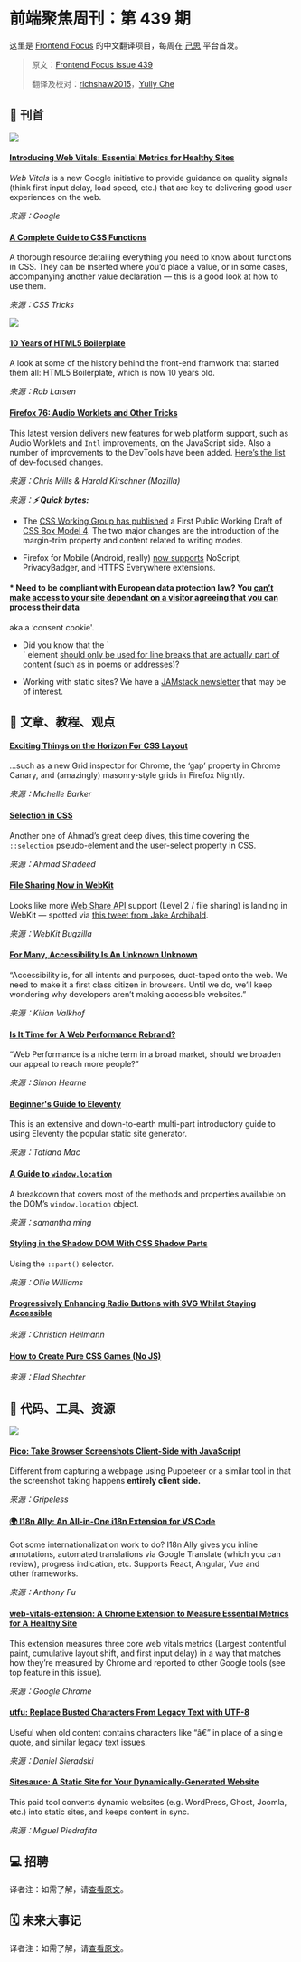 # 前端聚焦周刊：第 439 期

这里是 [Frontend Focus](https://frontendfoc.us/latest) 的中文翻译项目，每周在 [己思](https://ohmyrss.com/?fef) 平台首发。

> 原文：[Frontend Focus issue 439](https://frontendfoc.us/issues/439)
> 
> 翻译及校对：[richshaw2015](https://github.com/richshaw2015)，[Yully Che](https://github.com/chechebecomestrong)

## 🚀 刊首

[![](https://res.cloudinary.com/cpress/image/upload/w_1280,e_sharpen:60/v1588772378/h09v0f5eyw4ltiutbn3u.png)](https://frontendfoc.us/link/87898/rss)

#### [Introducing Web Vitals: Essential Metrics for Healthy Sites](https://frontendfoc.us/link/87898/rss "blog.chromium.org")

_Web Vitals_ is a new Google initiative to provide guidance on quality signals (think first input delay, load speed, etc.) that are key to delivering good user experiences on the web.

*来源：Google*

#### [A Complete Guide to CSS Functions](https://frontendfoc.us/link/87765/rss "css-tricks.com")

A thorough resource detailing everything you need to know about functions in CSS. They can be inserted where you’d place a value, or in some cases, accompanying another value declaration — this is a good look at how to use them.

*来源：CSS Tricks*

[![](https://copm.s3.amazonaws.com/74f087cc.png)](https://frontendfoc.us/link/87768/rss)

#### [10 Years of HTML5 Boilerplate](https://frontendfoc.us/link/87769/rss "htmlcssjavascript.com")

A look at some of the history behind the front-end framwork that started them all: HTML5 Boilerplate, which is now 10 years old.

*来源：Rob Larsen*

#### [Firefox 76: Audio Worklets and Other Tricks](https://frontendfoc.us/link/87766/rss "hacks.mozilla.org")

This latest version delivers new features for web platform support, such as Audio Worklets and `Intl` improvements, on the JavaScript side. Also a number of improvements to the DevTools have been added. [Here’s the list of dev-focused changes](https://frontendfoc.us/link/87767/rss).

*来源：Chris Mills & Harald Kirschner (Mozilla)*

*来源：**⚡️ Quick bytes:***

*   The [CSS Working Group has published](https://frontendfoc.us/link/87770/rss) a First Public Working Draft of [CSS Box Model 4](https://frontendfoc.us/link/87771/rss). The two major changes are the introduction of the margin-trim property and content related to writing modes.

*   Firefox for Mobile (Android, really) [now supports](https://frontendfoc.us/link/87899/rss) NoScript, PrivacyBadger, and HTTPS Everywhere extensions.

#### *   Need to be compliant with European data protection law? You [can’t make access to your site dependant on a visitor agreeing that you can process their data](https://frontendfoc.us/link/87900/rss)

aka a ‘consent cookie'.

*   Did you know that the \`<br>\` element [should only be used for line breaks that are actually part of content](https://frontendfoc.us/link/87772/rss) (such as in poems or addresses)?

*   Working with static sites? We have a [JAMstack newsletter](https://frontendfoc.us/link/87773/rss) that may be of interest.

## 📙 文章、教程、观点

#### [Exciting Things on the Horizon For CSS Layout](https://frontendfoc.us/link/87777/rss "css-irl.info")

…such as a new Grid inspector for Chrome, the ‘gap’ property in Chrome Canary, and (amazingly) masonry-style grids in Firefox Nightly.

*来源：Michelle Barker*

#### [Selection in CSS](https://frontendfoc.us/link/87778/rss "ishadeed.com")

Another one of Ahmad’s great deep dives, this time covering the `::selection` pseudo-element and the user-select property in CSS.

*来源：Ahmad Shadeed*

#### [File Sharing Now in WebKit](https://frontendfoc.us/link/87779/rss "bugs.webkit.org")

Looks like more [Web Share API](https://frontendfoc.us/link/87780/rss) support (Level 2 / file sharing) is landing in WebKit — spotted via [this tweet from Jake Archibald](https://frontendfoc.us/link/87781/rss).

*来源：WebKit Bugzilla*

#### [For Many, Accessibility Is An Unknown Unknown](https://frontendfoc.us/link/87782/rss "kilianvalkhof.com")

“Accessibility is, for all intents and purposes, duct-taped onto the web. We need to make it a first class citizen in browsers. Until we do, we’ll keep wondering why developers aren’t making accessible websites.”

*来源：Kilian Valkhof*

#### [Is It Time for A Web Performance Rebrand?](https://frontendfoc.us/link/87783/rss "simonhearne.com")

“Web Performance is a niche term in a broad market, should we broaden our appeal to reach more people?”

*来源：Simon Hearne*

#### [Beginner's Guide to Eleventy](https://frontendfoc.us/link/87785/rss "tatianamac.com")

This is an extensive and down-to-earth multi-part introductory guide to using Eleventy the popular static site generator.

*来源：Tatiana Mac*

#### [A Guide to `window.location`](https://frontendfoc.us/link/87786/rss "dev.to")

A breakdown that covers most of the methods and properties available on the DOM’s `window.location` object.

*来源：samantha ming*

#### [Styling in the Shadow DOM With CSS Shadow Parts](https://frontendfoc.us/link/87787/rss "css-tricks.com")

Using the `::part()` selector.

*来源：Ollie Williams*

#### [Progressively Enhancing Radio Buttons with SVG Whilst Staying Accessible](https://frontendfoc.us/link/87788/rss "christianheilmann.com")

*来源：Christian Heilmann*

#### [How to Create Pure CSS Games (No JS)](https://frontendfoc.us/link/87789/rss "medium.com")

*来源：Elad Shechter*

## 🔧 代码、工具、资源

[![](https://res.cloudinary.com/cpress/image/upload/w_1280,e_sharpen:60/v1588776204/zfuer0rkff1pkeek2txg.png)](https://frontendfoc.us/link/87901/rss)

#### [Pico: Take Browser Screenshots Client-Side with JavaScript](https://frontendfoc.us/link/87901/rss "github.com")

Different from capturing a webpage using Puppeteer or a similar tool in that the screenshot taking happens **entirely client side.**

*来源：Gripeless*

#### [🌍 I18n Ally: An All-in-One i18n Extension for VS Code](https://frontendfoc.us/link/87790/rss "github.com")

Got some internationalization work to do? I18n Ally gives you inline annotations, automated translations via Google Translate (which you can review), progress indication, etc. Supports React, Angular, Vue and other frameworks.

*来源：Anthony Fu*

#### [web-vitals-extension: A Chrome Extension to Measure Essential Metrics for A Healthy Site](https://frontendfoc.us/link/87791/rss "github.com")

This extension measures three core web vitals metrics (Largest contentful paint, cumulative layout shift, and first input delay) in a way that matches how they’re measured by Chrome and reported to other Google tools (see top feature in this issue).

*来源：Google Chrome*

#### [utfu: Replace Busted Characters From Legacy Text with UTF-8](https://frontendfoc.us/link/87793/rss "gitlab.com")

Useful when old content contains characters like “â€” in place of a single quote, and similar legacy text issues.

*来源：Daniel Sieradski*

#### [Sitesauce: A Static Site for Your Dynamically-Generated Website](https://frontendfoc.us/link/87794/rss "sitesauce.app")

This paid tool converts dynamic websites (e.g. WordPress, Ghost, Joomla, etc.) into static sites, and keeps content in sync.

*来源：Miguel Piedrafita*

## 💻 招聘

译者注：如需了解，请[查看原文](https://frontendfoc.us/issues/439)。

## 🗓 未来大事记

译者注：如需了解，请[查看原文](https://frontendfoc.us/issues/439)。

